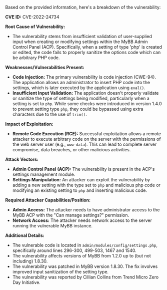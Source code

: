 Based on the provided information, here's a breakdown of the vulnerability:

**CVE ID:** CVE-2022-24734

**Root Cause of Vulnerability:**
- The vulnerability stems from insufficient validation of user-supplied input when creating or modifying settings within the MyBB Admin Control Panel (ACP). Specifically, when a setting of type 'php' is created or edited, the code fails to properly sanitize the options code which can be arbitrary PHP code.

**Weaknesses/Vulnerabilities Present:**
- **Code Injection:** The primary vulnerability is code injection (CWE-94). The application allows an administrator to insert PHP code into the settings, which is later executed by the application using `eval()`.
- **Insufficient Input Validation:** The application doesn't properly validate or sanitize the type of settings being modified, particularly when a setting is set to `php`. While some checks were introduced in version 1.4.0 to prevent setting type `php`, they could be bypassed using extra characters due to the use of `trim()`.

**Impact of Exploitation:**
- **Remote Code Execution (RCE):** Successful exploitation allows a remote attacker to execute arbitrary code on the server with the permissions of the web server user (e.g., `www-data`). This can lead to complete server compromise, data breaches, or other malicious activities.

**Attack Vectors:**
- **Admin Control Panel (ACP):** The vulnerability is present in the ACP's settings management module.
- **Settings Manipulation:** An attacker can exploit the vulnerability by adding a new setting with the type set to `php` and malicious php code or modifying an existing setting to `php` and inserting malicious code.

**Required Attacker Capabilities/Position:**
- **Admin Access:** The attacker needs to have administrator access to the MyBB ACP with the "Can manage settings?" permission.
- **Network Access:**  The attacker needs network access to the server running the vulnerable MyBB instance.

**Additional Details:**
- The vulnerable code is located in `admin/modules/config/settings.php`, specifically around lines 296-300, 499-503, 1467 and 1540.
- The vulnerability affects versions of MyBB from 1.2.0 up to (but not including) 1.8.30.
- The vulnerability was patched in MyBB version 1.8.30. The fix involves improved input sanitization of the setting type.
- The vulnerability was reported by Cillian Collins from Trend Micro Zero Day Initiative.
